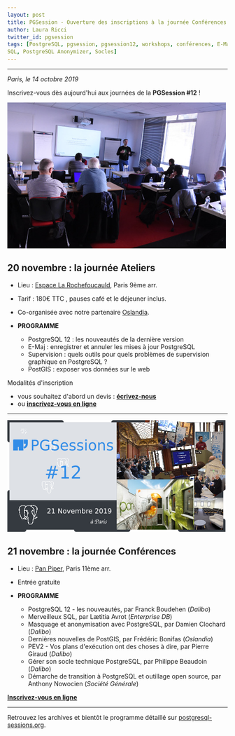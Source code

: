 ```yaml
---
layout: post
title: PGSession - Ouverture des inscriptions à la journée Conférences
author: Laura Ricci
twitter_id: pgsession
tags: [PostgreSQL, pgsession, pgsession12, workshops, conférences, E-Maj, supervision, PostGIS, 12, PEV2, migration, 
SQL, PostgreSQL Anonymizer, Socles]
---
```


---

*Paris, le 14 octobre 2019*

Inscrivez-vous dès aujourd'hui aux journées de la **PGSession #12** !

<!--MORE-->

![pgsession10_atelier_thibaut.jpg](https://raw.githubusercontent.com/dalibo/blog/gh-pages/img/pgsession10_atelier_thibaut.jpg)

## 20 novembre : la journée Ateliers

 * Lieu : [Espace La Rochefoucauld](https://formeret.fr/nos-espaces/espace-la-rochefoucauld/), Paris 9ème arr.
 
 * Tarif : 180€ TTC , pauses café et le déjeuner inclus.
 
 * Co-organisée avec notre partenaire [Oslandia](https://oslandia.com/).
 
 * **PROGRAMME**
   * PostgreSQL 12 : les nouveautés de la dernière version
   * E-Maj : enregistrer et annuler les mises à jour PostgreSQL
   * Supervision : quels outils pour quels problèmes de supervision graphique en PostgreSQL ?
   * PostGIS : exposer vos données sur le web
 
 Modalités d'inscription
   * vous souhaitez d'abord un devis : [**écrivez-nous**](mailto:contact@dalibo.com?subject=PGSession:%20inscription%20aux%20Ateliers)
   * ou [**inscrivez-vous en ligne**](https://www.eventbrite.fr/e/billets-pgsession-12-journee-ateliers-74831163023)

---------------------

![PGSession #12 : Journée Conférences](https://raw.githubusercontent.com/dalibo/blog/gh-pages/img/img_conferences_medium.png)

## 21 novembre : la journée Conférences

 * Lieu : [Pan Piper](https://www.pan-piper.com/), Paris 11ème arr.
 
 * Entrée gratuite
 
 * **PROGRAMME**
   * PostgreSQL 12 - les nouveautés, par Franck Boudehen (*Dalibo*)
   * Merveilleux SQL, par Lætitia Avrot (*Enterprise DB*)
   * Masquage et anonymisation avec PostgreSQL, par Damien Clochard (*Dalibo*)
   * Dernières nouvelles de PostGIS, par Frédéric Bonifas (*Oslandia*)
   * PEV2 - Vos plans d'exécution ont des choses à dire, par Pierre Giraud (*Dalibo*)
   * Gérer son socle technique PostgreSQL, par Philippe Beaudoin (*Dalibo*)
   * Démarche de transition à PostgreSQL et outillage open source, par Anthony Nowocien (*Société Générale*)
  
 [**Inscrivez-vous en ligne**](https://www.eventbrite.fr/e/billets-pgsession-12-journee-conferences-72370918365)


---------------------

Retrouvez les archives et bientôt le programme détaillé sur [postgresql-sessions.org](https://dali.bo/2019_site_pgsessions).


 




